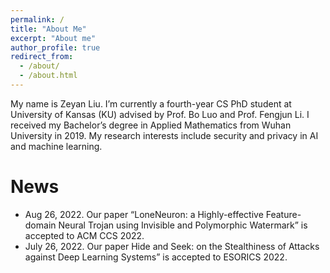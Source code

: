 ```yaml
---
permalink: /
title: "About Me"
excerpt: "About me"
author_profile: true
redirect_from: 
  - /about/
  - /about.html
---
```


My name is Zeyan Liu. I’m currently a fourth-year CS PhD student at University of Kansas (KU) advised by Prof. Bo Luo and Prof. Fengjun Li. I received my Bachelor’s degree in Applied Mathematics from Wuhan University in 2019. My research interests include security and privacy in AI and machine learning.

News
======
* Aug 26, 2022. Our paper “LoneNeuron: a Highly-effective Feature-domain Neural Trojan using Invisible and Polymorphic Watermark” is accepted to ACM CCS 2022.
* July 26, 2022. Our paper Hide and Seek: on the Stealthiness of Attacks against Deep Learning Systems” is accepted to ESORICS 2022.
